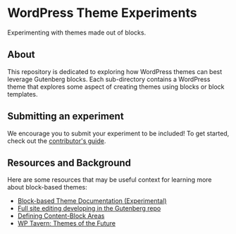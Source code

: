 # WordPress Theme Experiments
Experimenting with themes made out of blocks. 

## About
This repository is dedicated to exploring how WordPress themes can best leverage Gutenberg blocks. Each sub-directory contains a WordPress theme that explores some aspect of creating themes using blocks or block templates.

## Submitting an experiment
We encourage you to submit your experiment to be included! To get started, check out the [contributor's guide](https://github.com/WordPress/theme-experiments/blob/master/CONTRIBUTING.md).

## Resources and Background
Here are some resources that may be useful context for learning more about block-based themes:

- [Block-based Theme Documentation (Experimental)](https://developer.wordpress.org/block-editor/developers/themes/block-based-themes/)
- [Full site editing developing in the Gutenberg repo](https://github.com/WordPress/gutenberg/labels/%5BFeature%5D%20Full%20Site%20Editing)
- [Defining Content-Block Areas](https://make.wordpress.org/core/2019/09/05/defining-content-block-areas/)
- [WP Tavern: Themes of the Future](https://wptavern.com/themes-of-the-future-a-design-framework-and-a-master-theme)
